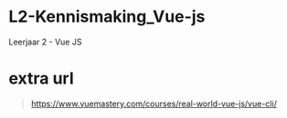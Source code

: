 # L2-Kennismaking_Vue-js
Leerjaar 2 - Vue JS

# extra url
  > https://www.vuemastery.com/courses/real-world-vue-js/vue-cli/
